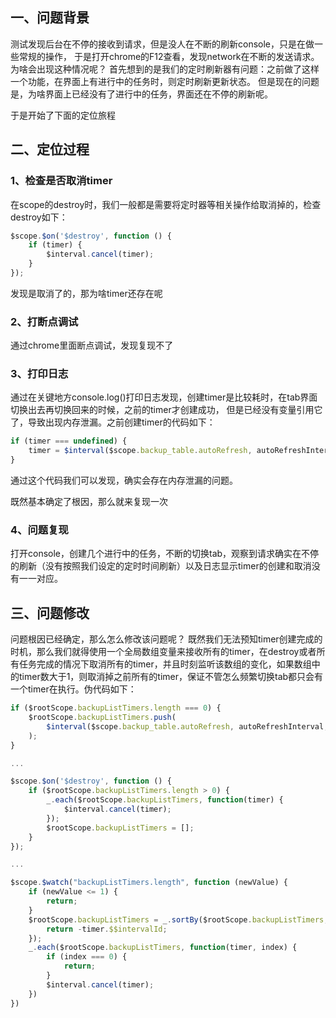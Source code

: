 ## 一、问题背景
测试发现后台在不停的接收到请求，但是没人在不断的刷新console，只是在做一些常规的操作，
于是打开chrome的F12查看，发现network在不断的发送请求。为啥会出现这种情况呢？
首先想到的是我们的定时刷新器有问题：之前做了这样一个功能，在界面上有进行中的任务时，则定时刷新更新状态。
但是现在的问题是，为啥界面上已经没有了进行中的任务，界面还在不停的刷新呢。

于是开始了下面的定位旅程

## 二、定位过程
### 1、检查是否取消timer
在scope的destroy时，我们一般都是需要将定时器等相关操作给取消掉的，检查destroy如下：
```js
$scope.$on('$destroy', function () {
	if (timer) {
		$interval.cancel(timer);
	}
});
```
发现是取消了的，那为啥timer还存在呢

### 2、打断点调试
通过chrome里面断点调试，发现复现不了

### 3、打印日志
通过在关键地方console.log()打印日志发现，创建timer是比较耗时，在tab界面切换出去再切换回来的时候，之前的timer才创建成功，
但是已经没有变量引用它了，导致出现内存泄漏。之前创建timer的代码如下：
```js
if (timer === undefined) {
	timer = $interval($scope.backup_table.autoRefresh, autoRefreshInterval, -1);
}
```
通过这个代码我们可以发现，确实会存在内存泄漏的问题。

既然基本确定了根因，那么就来复现一次
### 4、问题复现
打开console，创建几个进行中的任务，不断的切换tab，观察到请求确实在不停的刷新（没有按照我们设定的定时时间刷新）以及日志显示timer的创建和取消没有一一对应。

## 三、问题修改
问题根因已经确定，那么怎么修改该问题呢？
既然我们无法预知timer创建完成的时机，那么我们就得使用一个全局数组变量来接收所有的timer，在destroy或者所有任务完成的情况下取消所有的timer，并且时刻监听该数组的变化，如果数组中的timer数大于1，则取消掉之前所有的timer，保证不管怎么频繁切换tab都只会有一个timer在执行。伪代码如下：
```js
if ($rootScope.backupListTimers.length === 0) {
	$rootScope.backupListTimers.push(
		$interval($scope.backup_table.autoRefresh, autoRefreshInterval, -1)
	);
}

...

$scope.$on('$destroy', function () {
	if ($rootScope.backupListTimers.length > 0) {
		_.each($rootScope.backupListTimers, function(timer) {
			$interval.cancel(timer);
		});
		$rootScope.backupListTimers = [];
	}
});

...

$scope.$watch("backupListTimers.length", function (newValue) {
	if (newValue <= 1) {
		return;
	}
	$rootScope.backupListTimers = _.sortBy($rootScope.backupListTimers, function(timer) {
		return -timer.$$intervalId;
	});
	_.each($rootScope.backupListTimers, function(timer, index) {
		if (index === 0) {
			return;
		}
		$interval.cancel(timer);
	})
})
```

